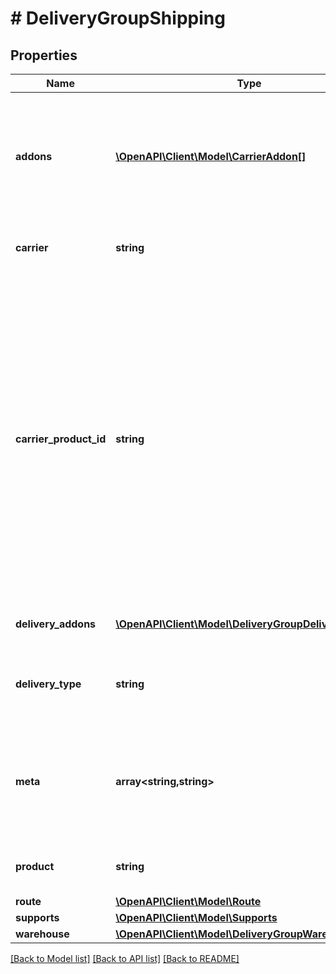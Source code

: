 # # DeliveryGroupShipping

## Properties

Name | Type | Description | Notes
------------ | ------------- | ------------- | -------------
**addons** | [**\OpenAPI\Client\Model\CarrierAddon[]**](CarrierAddon.md) | Shipping products addons that are enabled by default. Can be configured in the Merchant Admin tool. | [optional]
**carrier** | **string** | Name of the shipping company. | [optional]
**carrier_product_id** | **string** | Identifier of chosen carrier product, can be used for merchant-specific shipping methods mappings. If external method identifier is defined on carrier product, its value is passed in this field. Otherwise, shipping method from carrier product is passed. | [optional]
**delivery_addons** | [**\OpenAPI\Client\Model\DeliveryGroupDeliveryAddon[]**](DeliveryGroupDeliveryAddon.md) | Selected delivery addons. | [optional]
**delivery_type** | **string** | Type of delivery (pickup, instore, mailbox, delivery). | [optional]
**meta** | **array<string,string>** | Carrier specific metadata related to the shipping option, for example addons. | [optional]
**product** | **string** | Name of the shipping product. | [optional]
**route** | [**\OpenAPI\Client\Model\Route**](Route.md) |  | [optional]
**supports** | [**\OpenAPI\Client\Model\Supports**](Supports.md) |  | [optional]
**warehouse** | [**\OpenAPI\Client\Model\DeliveryGroupWarehouse**](DeliveryGroupWarehouse.md) |  | [optional]

[[Back to Model list]](../../README.md#models) [[Back to API list]](../../README.md#endpoints) [[Back to README]](../../README.md)
